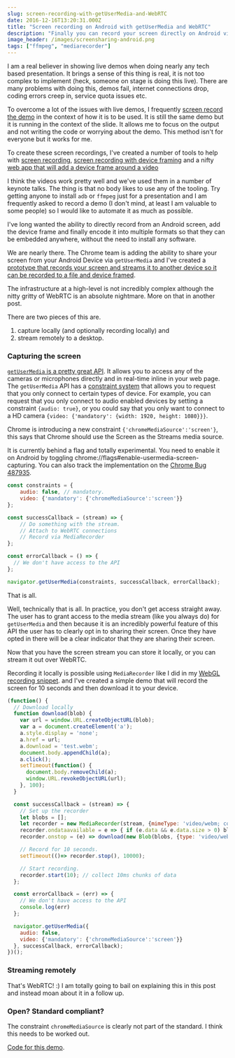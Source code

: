 ```yaml
---
slug: screen-recording-with-getUserMedia-and-WebRTC
date: 2016-12-16T13:20:31.000Z
title: "Screen recording on Android with getUserMedia and WebRTC"
description: "Finally you can record your screen directly on Android via JS... well 'finally' is a strong word."
image_header: /images/screensharing-android.png
tags: ["ffmpeg", "mediarecorder"]
---
```


I am a real believer in showing live demos when doing nearly any tech based
presentation.  It brings a sense of this thing is real, it is not too complex
to implement (heck, someone on stage is doing this live). There are many problems
with doing this, demos fail, internet connections drop, coding errors creep in,
service quota issues etc.

To overcome a lot of the issues with live demos, I frequently [screen record the
demo](/android-screen-recording-and-device-framing/) in the context of how it is
to be used. It is still the same demo but it is running in the context of the
slide. It allows me to focus on the output and not writing the code or worrying
about the demo. This method isn't for everyone but it works for me.

To create these screen recordings, I've created a number of tools to help
with [screen recording](/android-screen-recording/), [screen recording with device framing](https://gist.github.com/PaulKinlan/2fdb0c8a6b6f6a646f87)
and a nifty [web app that will add a device frame around a video](https://paulkinlan.github.io/deviceframe.es/)

I think the videos work pretty well and we've used them in a number of keynote
talks. The thing is that no body likes to use any of the tooling. Try getting
anyone to install `adb` or `ffmpeg` just for a presentation and I am frequently
asked to record a demo (I don't mind, at least I am valuable to some people) so
I would like to automate it as much as possible.

I've long wanted the ability to directly record from an Android screen, add the
device frame and finally encode it into multiple formats so that they can be
embedded anywhere, without the need to install any software.

We are nearly there. The Chrome team is adding the ability to share your screen
from your Android Device via `getUserMedia` and I've created a [prototype that
records your screen and streams it to another device so it can be recorded to
a file and device framed](https://paulkinlan.github.io/screenrecord).

The infrastructure at a high-level is not incredibly complex although the nitty
gritty of WebRTC is an absolute nightmare. More on that in another post.

There are two pieces of this are.

1. capture locally (and optionally recording locally) and
2. stream remotely to a desktop.

### Capturing the screen

[`getUserMedia` is a pretty great
API](https://www.w3.org/TR/mediacapture-streams/). It allows you to access any
of the cameras or microphones directly and in real-time inline in your web page.
The `getUserMedia` API has a [constraint
system](https://www.w3.org/TR/mediacapture-streams/#idl-def-Constraints) that
allows you to request that you only connect to certain types of device.  For
example, you can request that you only connect to audio enabled devices by
setting a constraint `{audio: true}`, or you could say that you only want to
connect to a HD camera `{video: {'mandatory': {width: 1920, height: 1080}}}`.

Chrome is introducing a new constraint `{'chromeMediaSource':'screen'}`, this
says that Chrome should use the Screen as the Streams media source.

It is currently behind a flag and totally experimental. You need to enable it
on Android by toggling chrome://flags#enable-usermedia-screen-capturing.  You
can also track the implementation on the [Chrome Bug 487935](https://bugs.chromium.org/p/chromium/issues/detail?id=487935).

```javascript
const constraints = {
    audio: false, // mandatory.
    video: {'mandatory': {'chromeMediaSource':'screen'}}
};

const successCallback = (stream) => {
    // Do something with the stream.
    // Attach to WebRTC connections
    // Record via MediaRecorder
};

const errorCallback = () => {
  // We don't have access to the API
};

navigator.getUserMedia(constraints, successCallback, errorCallback);
```

That is all.

Well, technically that is all. In practice, you don't get access straight away.
The user has to grant access to the media stream (like you always do) for
`getUserMedia` and then because it is an incredibly powerful feature of this
API the user has to clearly opt in to sharing their screen. Once they have opted
in there will be a clear indicator that they are sharing their screen.

Now that you have the screen stream you can store it locally, or you can stream
it out over WebRTC.

Recording it locally is possible using `MediaRecorder` like I did in my
[WebGL recording snippet](https://gist.github.com/PaulKinlan/def79b32a6cfec88f7b61e531523c743).
and I've created a simple demo that will record the screen for 10 seconds and
then download it to your device.

```javascript
(function() {
  // Download locally
  function download(blob) {
    var url = window.URL.createObjectURL(blob);
    var a = document.createElement('a');
    a.style.display = 'none';
    a.href = url;
    a.download = 'test.webm';
    document.body.appendChild(a);
    a.click();
    setTimeout(function() {
      document.body.removeChild(a);
      window.URL.revokeObjectURL(url);
    }, 100);
  }

  const successCallback = (stream) => {
    // Set up the recorder
    let blobs = [];
    let recorder = new MediaRecorder(stream, {mimeType: 'video/webm; codecs=vp9'});
    recorder.ondataavailable = e => { if (e.data && e.data.size > 0) blobs.push(e.data)};
    recorder.onstop = (e) => download(new Blob(blobs, {type: 'video/webm'}));

    // Record for 10 seconds.
    setTimeout(()=> recorder.stop(), 10000);

    // Start recording.
    recorder.start(10); // collect 10ms chunks of data
  };

  const errorCallback = (err) => {
    // We don't have access to the API
    console.log(err)
  };

  navigator.getUserMedia({
    audio: false,
    video: {'mandatory': {'chromeMediaSource':'screen'}}
  }, successCallback, errorCallback);
})();
```

### Streaming remotely

That's WebRTC! :) I am totally going to bail on explaining this in this post and
instead moan about it in a follow up.

### Open? Standard compliant?

The constraint `chromeMediaSource` is clearly not part of the standard. I think
this needs to be worked out.

[Code for this demo](https://github.com/PaulKinlan/screenrecord).
